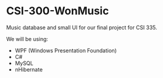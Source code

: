 CSI-300-WonMusic
================

Music database and small UI for our final project for CSI 335. 

We will be using:

  + WPF (Windows Presentation Foundation)
  + C#
  + MySQL
  + nHibernate

